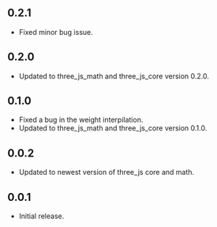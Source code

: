 ## 0.2.1

* Fixed minor bug issue.

## 0.2.0

* Updated to three_js_math and three_js_core version 0.2.0.

## 0.1.0

* Fixed a bug in the weight interpilation.
* Updated to three_js_math and three_js_core version 0.1.0.

## 0.0.2

* Updated to newest version of three_js core and math.

## 0.0.1

* Initial release.